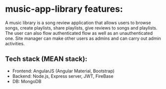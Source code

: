# music-app-library features: 
A music library is a song review application that allows users to browse songs, create playlists, share playlists, give reviews to songs and playlists. The user can also flow authenticated flow as well as an unauthenticated one. Site manager can make other users as admins and can carry out admin activities.

## Tech stack (MEAN stack):
- Frontend: AngularJS (Angular Material, Bootstrap)
- Backend: Node.js, Express server, JWT, FireBase
- DB: MongoDB 



